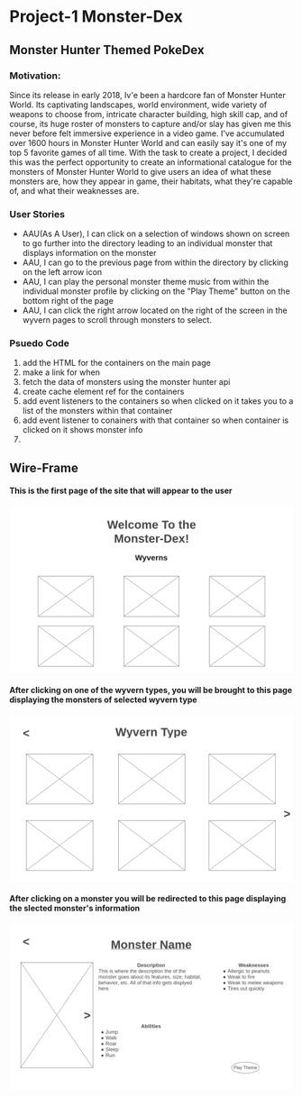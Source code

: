 # Project-1 Monster-Dex
## Monster Hunter Themed PokeDex
### Motivation:
Since its release in early 2018, Iv'e been a hardcore fan of Monster Hunter World. Its captivating landscapes, world environment, wide variety of weapons to choose from, intricate character building, high skill cap, and of course, its huge roster of monsters to capture and/or slay has given me this never before felt immersive experience in a video game. I've accumulated over 1600 hours in Monster Hunter World and can easily say it's one of my top 5 favorite games of all time. With the task to create a project, I decided this was the perfect opportunity to create an informational catalogue for the monsters of Monster Hunter World to give users an idea of what these monsters are, how they appear in game, their habitats, what they're capable of, and what their weaknesses are.

### User Stories
* AAU(As A User), I can click on a selection of windows shown on screen to go further into the directory leading to an individual monster that displays information on the monster
* AAU, I can go to the previous page from within the directory by clicking on the left arrow icon
* AAU, I can play the personal monster theme music from within the individual monster profile by clicking on the "Play Theme" button on the bottom right of the page
* AAU, I can click the right arrow located on the right of the screen in the wyvern pages to scroll through monsters to select.

### Psuedo Code
1. add the HTML for the containers on the main page
2. make a link for when
3. fetch the data of monsters using the monster hunter api
4. create cache element ref for the containers 
5. add event listeners to the containers so when clicked on it takes you to a list of the monsters within that container
6. add event listener to conainers with that container so when container is clicked on it shows monster info
7. 







## Wire-Frame
#### This is the first page of the site that will appear to the user
![Image of Home/Main page](images/1-Wyvern-Page.png)
#### After clicking on one of the wyvern types, you will be brought to this page displaying the monsters of selected wyvern type
![Image of Home/Main page](images/2-Monster-List.png)
#### After clicking on a monster you will be redirected to this page displaying the slected monster's information
![Image of Home/Main page](images/3-Monster-Details.png)



